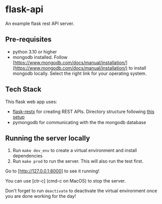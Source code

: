 # flask-api

An example flask rest API server.

## Pre-requisites

- python 3.10 or higher
- mongodb installed. Follow [https://www.mongodb.com/docs/manual/installation/](https://www.mongodb.com/docs/manual/installation/) to install mongodb locally. Select the right link for your operating system.

## Tech Stack

This flask web app uses:

- [flask-restx](https://flask-restx.readthedocs.io/en/latest/quickstart.html) for creating REST APIs. Directory structure following [this setup](https://flask-restx.readthedocs.io/en/latest/scaling.html)
- pymongodb for communicating with the the mongodb database

## Running the server locally

1. Run `make dev_env` to create a virtual environment and install dependencies
2. Run `make prod` to run the server. This will also run the test first. 

Go to [http://127.0.0.1:8000] to see it running!

You can use [ctr-c] (cmd-c on MacOS) to stop the server.

Don't forget to run `deactivate` to deactivate the virtual environment once you are done working for the day!
